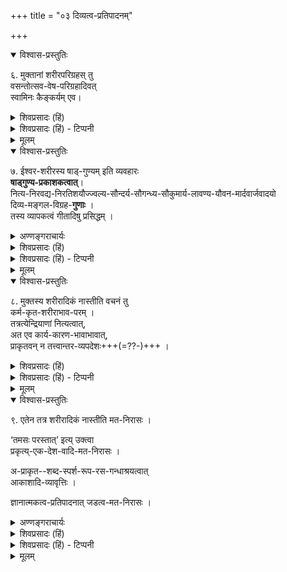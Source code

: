 +++
title = "०३ दिव्यत्व-प्रतिपादनम्"

+++

<details open><summary>विश्वास-प्रस्तुतिः</summary>

६. मुक्तानां शरीरपरिग्रहस् तु  
वसन्तोत्सव-वेष-परिग्रहादिवत्  
स्वामिनः कैङ्कर्यम् एव।
</details>

<details><summary>शिवप्रसादः (हिं)</summary>

अनुवाद - जैसे वसन्तोत्सव में लोग अपना वेष परिग्रह करते हैं,  
वैसे ही अपने स्वामी श्रीभगवान् की प्रसन्नता के लिए  
मुक्तजीव शरीरों को धारण करते हैं ।
</details>

<details><summary>शिवप्रसादः (हिं) - टिप्पनी</summary>

भा० प्र० - छान्दोग्योपनिषद् में मुक्तजीवों के  शरीर धारणादि का वर्णन है ।  
किन्तु मुक्तजीवों द्वारा शरीरादि का धारण कर्मजन्य नहीं है ।  
श्रीभगवान् की प्रसन्नता के लिए मुक्तजीव भी  
तत् तत् शरीरों को धारण करते हैं ।  
वसन्तोत्सव काल में जिस प्रकार लोग मनोरंजनार्थ तत्-तत् वेषों को धारण करते हैं,  
उसी प्रकार मुक्त- जीव भी अपनी इच्छा से तत् तत् शरीरों को धारण करते हैं ।
</details>


<details><summary>मूलम्</summary>

६. मुक्तानां शरीरपरिग्रहस्तु वसन्तोत्सववेषपरिग्रहादिवत् स्वामिनः कैङ्कर्यमेव।
</details>


<details open><summary>विश्वास-प्रस्तुतिः</summary>

७. ईश्वर-शरीरस्य षाड्-गुण्यम् इति व्यवहारः  
**षाड्गुण्य-प्रकाशकत्वात्**।  
नित्य-निरवद्य-निरतिशयौज्ज्वल्य-सौन्दर्य-सौगन्ध्य-सौकुमार्य-लावण्य-यौवन-मार्दवार्जवादयो  
दिव्य-मङ्गल-विग्रह-**गुणाः** ।  
तस्य व्यापकत्वं गीतादिषु प्रसिद्धम् ।
</details>

<details><summary>अण्णङ्गराचार्यः</summary>

**'तस्ये'** ति । भगवद्रूपस्यातिमहत्त्वम् — व्यापकत्वं विश्वरूपादौ प्रसिद्धम् । 

> द्यावापृथिव्योरिदमन्तरालं व्याप्तं त्वयैकेन दिशश्च सर्वा 

इति गीता । मुक्तस्य शरीरं नास्तीतिवचनम् 'अशरीरवावसन्त'मित्यादि । 'न तत्त्वान्तरव्यपदेशः' किं तु पञ्चशक्तिमयमित्येव । प्रकृत्येकदेशवाद -- प्रकृतेरेकदेश एव नित्योद्रिक्तसत्त्वकः नित्यानुद्भूतरजस्तमस्को विशुद्धसत्त्वशब्दित इति यादवप्रकाशादीनां वादः ।  
</details>

<details><summary>शिवप्रसादः (हिं)</summary>

ईश्वर के शरीर के षाड्गुण्य का प्रकाशन शुद्धसत्त्व करता है, अतएव नित्यविभूति को षाड्- गुण्य भी कहा जाता है । शाश्वतिक दोषरहित एवं सीमातीत औज्वल्य, सौन्दर्य, सौगन्ध्य, सौकुमार्य, लावण्य, यौवन, मार्दव तथा आर्जव आदि श्रीभगवान् के दिव्य- मङ्गलविग्रह के गुण हैं । श्रीभगवान् के दिव्य मङ्गलविग्रह की व्यापकता गीता आदि में बतलायी गयी है । 
</details>


<details><summary>शिवप्रसादः (हिं) - टिप्पनी</summary>


श्रीभगवान् ज्ञान, शक्ति, बल, ऐश्वर्य वीर्य एवं तेज, इन गुणों के आश्रय हैं ।  
महर्षि पराशर कहते हैं- 


> 'ज्ञानशक्तिबलैश्वर्य-वीर्यतेजांस्यशेषतः । 
भगवच्छब्दवाच्यानि विना हेयैर् गुणादिभिः ॥' (वि० पु० ६।५।७९ ) 

[[१०९]]


अर्थात् सम्पूर्ण ज्ञान, सम्पूर्ण शक्ति, सम्पूर्ण बल, सम्पूर्ण ऐश्वर्य, सम्पूर्ण वीर्य तथा सम्पूर्ण तेज, ये सभी भगवत् शब्द के व्राच्य हैं । श्रीभगवान् के शरीर के इन छः गुणों का प्रकाशन नित्यविभूति करती है, अतएव शुद्धसत्त्व को षाड्गुण्य शब्द से अभिहित किया जाता है। श्रीभगवान् के दिव्यमङ्गलविग्रह दिव्य गुणों से सम्पन्न हैं । 


श्रीभगवान् के कुछ दिव्य गुण


१. औज्ज्वल्य - देदीप्यमानता । श्रीभगवान् का दिव्यमङ्गलविग्रह इसी गुण के कारण सदा देदीप्यमान रहता है । श्रीभगवान् के दिव्यमङ्गलविग्रह के औज्ज्वल्य का वर्णन करते हुए श्रीयामुनाचार्य स्तोत्ररत्न में कहते हैं- 

> स्फुरत्-किरीटाङ्गद-हार-कण्ठिका-  
मणीन्द्र-काञ्ची-गुण-नूपुरादिभिः ।  
रथाङ्ग-शङ्खासि-गदा-धनुर्-वरैर्  
लसत्-तुलस्या वनमालयोज्ज्वलम् ॥ ३६॥  
(स्तो० २० ३६ ) 
>
> अर्थात् श्रीभगवान् का दिव्यमङ्गल विग्रह चमकते हुए किरीट, वाजूबन्द, हार, कंठा, कौस्तुभमणि, करधनी, नूपुरादि आभूषणों तथा चक्र, शंख, कृपाण ( नन्दक ), गदा ( कौमोदकी ), धनुष ( शाङ्ग ) आदि आयुधों तथा तुलसी एवं वनमाला से देदीप्यमान है । 


२. सौन्दर्य - श्रीभगवान् के दिव्यमङ्गलविग्रह का सौन्दर्य अत्यन्त प्रख्यात है ।  
श्रीभगवान् के सौन्दर्य का वर्णन करती हुई छान्दोग्य श्रुति कहती है- 'आप्रणखात् सर्व एव सुवर्णः' ( छा० १/५/६ ) । अर्थात् श्रीभगवान् का नख से लेकर शिखा- पर्यन्त सम्पूर्ण अङ्ग मनोहर है । उनके नेत्रों का वर्णन करती हुई श्रुति कहती है- 'तस्य यथा कप्यासं पुण्डरीकमेव मक्षिणी' ( छा० उ० १/५/७ ) । अर्थात् श्रीभगवान् के कमल के सदृश मनोहर नेत्र हैं। रामानुजाचार्य कप्यास श्रुति के अर्थ का वर्णन करते हुए कहते हैं- 'गम्भीराम्भस्समुद्भूतसुमृष्टनाल र विकर विकसित पुण्डरीकदलामलयते क्षणः ।' अर्थात् श्रीभगवान् के गम्भीर जल में उद्भुत पुष्ट नाल पर सूर्य की किरणों के द्वारा विकसित कमल-दल के समान मनोज्ञ एवं विशाल नेत्र है ( वेदार्थसंग्रह ) । श्रीयामुनाचार्य स्तोत्ररत्न में श्रीभगवान् के दिव्यमङ्गलविग्रह के सौन्दर्य का वर्णन करते हुए कहते हैं- 


> प्रबुद्ध-मुग्धाम्बुज-चारु-लोचनं  
स-विभ्रम-भ्रू-लतम् उज्ज्वलाधरम् ।  
शुचि-स्मितं कोमल-गण्डम् उन्नसं  
ललाट-पर्यन्त-विलम्बितालकम् ॥ ३५॥  
(स्तो० र० ३५ ) 
> 
> अर्थात् श्रीभगवान् के नेत्र विकसित मनोहर कमल के समान हैं, भौंहें अत्यन्त कमनीय, विद्रुम से भी अधिक देदीप्यमान ओष्ठ हैं। उनका मनोहर मुसकान, कोमल गाल, उठी हुई नाक तथा ललाट- पर्यन्त लटकते हुए घुंघराले, काले कुन्तल हैं । 

३. सौगन्ध्य – उनके दिव्यमङ्गलविग्रह से सर्वदा सुगन्धि निकलती रहती है । 

४. सौकुमार्य – श्रीभगवान् के दिव्य मङ्गलविग्रह की सौकुमार्यं भव्य शोभा का वर्णन करते हुए उन्हें अतसीकुसुमसच्छाय कहा गया है । 

५. लावण्य – लावण्य उस शोभा-विशेष का नाम है, जो सुन्दर से भी सुन्दर वस्तु का गुण अपने दर्शकों को आकृष्ट कर लेता है । 

[[११०]]


६. यौवन - श्रीभगवान् के शरीर में यौवन हमेशा वना रहता है । 


७. मार्दव - उपर्युक्त सभी गुणों के साथ-साथ श्रीभगवान् के दिव्यमङ्गलविग्रह में मार्दव अपनी चरमसीमा पर बना रहता है । 


८. आर्जव - ऋजुता के भाव को आर्जव कहते हैं । 


ये सभी गुण श्रीभगवान् के दिव्यमङ्गलविग्रह में अपनी पूर्ण दिव्यता के साथ सर्वदा रहते हैं । ये सभी गुण श्रीभगवान् के दिव्यमङ्गलविग्रह में सीमातीत रूप से विराजमान रहते हैं । 

श्रीभगवान् के दिव्य रूप की व्यापकता -  
गीता का दसवीं एवं ग्यारहवाँ अध्याय, अन्तर्यामी ब्राह्मण, सुबालोपनिषद् आदि में विस्तार के साथ वर्णित हैं ।
</details>



<details><summary>मूलम्</summary>

७. ईश्वरशरीरस्य षाड्गुण्यमिति व्यवहारः पाड्गुण्यप्रकाशकत्वात्। नित्यनिरवद्य- निरतिशयौज्ज्वल्यसौन्दर्यसौगन्ध्यसौकुमार्यलावण्ययौवनमार्दवार्जवादयो दिव्य-मङ्गलविग्रहगुणाः । तस्य व्यापकत्वं गीतादिषु प्रसिद्धम् ।
</details>


<details open><summary>विश्वास-प्रस्तुतिः</summary>

८. मुक्तस्य शरीरादिकं नास्तीति वचनं तु  
कर्म-कृत-शरीराभाव-परम् ।  
तत्रत्येन्द्रियाणां नित्यत्वात्,  
अत एव कार्य-कारण-भावाभावात्,  
प्राकृतवन् न तत्त्वान्तर-व्यपदेशः+++(=??-)+++ ।
</details>

<details><summary>शिवप्रसादः (हिं)</summary>

मुक्तजीवों का शरीर नहीं होता है;  
इस कथन का अभिप्राय यह है कि उनका कर्मजन्य शरीर नहीं होता । 

नित्यविभूति की इन्द्रियाँ नित्य होती है,  
अतएव उनमें कार्यकारणभाव का अभाव होने के कारण  
प्राकृत इन्द्रियों को[[??]] उन्हें तत्त्वान्तर नहीं बतलाया गया है । 
</details>


<details><summary>शिवप्रसादः (हिं) - टिप्पनी</summary>

'अशरीरं वावसन्तं न प्रियाप्रियेऽस्पृशतः ।' इत्यादि श्रुतियों में  
बतलाया गया है कि  
मुक्तजीवों का शरीर से संबन्ध छूट जाता है,  
अत एव वे जागतिक सुख-दुःखों के आस्पद नहीं बनते हैं ।  
शरीर के संबन्ध से युक्त जीव के सुख-दुःख आदि का अपहान नहीं होता । इन सभी कथनों का अभिप्राय यह है कि मुक्तजीवों का प्राकृत शरीर से संबन्ध छूट जाता है ।  
लीलाविभूति को पार करने पर अमानव का स्पर्श होते ही उसका दिव्य शरीर हो जाता है और उस दिव्य शरीर से ही  
'सोऽश्नुते सर्वान् कामान् सह ब्रह्मणा विपश्चिता।'  
इस श्रुति में प्रोक्त वह ब्राह्मसुखों का अनुभव करते हुए सर्वलोक-संच- रण में समर्थ होता है ।  
वैकुण्ठलोक में रहने वाले मुक्तजीवों की इन्द्रियाँ भी नित्य तथा दिव्य होती हैं ।  
अतएव उनको तत्त्वान्तर न बतलाकर पञ्चशक्तिमय कहा गया है ।+++(5)+++  
</details>


<details><summary>मूलम्</summary>

८. मुक्तस्य शरीरादिकं नास्तीति वचनं तु कर्मकृतशरीराभावपरम् । तत्रत्येन्द्रियाणां नित्यत्वात्, अत एव कार्यकारणभावाभावात् प्राकृतवन्न तत्त्वान्तरव्यपदेशः ।
</details>


<details open><summary>विश्वास-प्रस्तुतिः</summary>

९. एतेन तत्र शरीरादिकं नास्तीति मत-निरासः ।  

‘तमसः परस्तात्’ इत्य् उक्त्वा  
प्रकृत्य्-एक-देश-वादि-मत-निरासः ।  

अ-प्राकृत--शब्द-स्पर्श-रूप-रस-गन्धाश्रयत्वात्  
आकाशादि-व्यावृत्तिः ।  

ज्ञानात्मकत्व-प्रतिपादनात् जडत्व-मत-निरासः ।
</details>

<details><summary>अण्णङ्गराचार्यः</summary>
  
**'अप्राकृते'**ति । 'सर्वगन्धः सर्वरसः' (छा०) इत्यादिप्रमाणबलतः । अस्त्रभूषणाध्यायो विष्णुपुराणे प्रथमेंऽशे । 'पुरुषस्य कौस्तुभाकारत्व'मिति । पुरुषतत्त्वाभिमानी कौस्तुभमणिर्भगवत उरसि लसतीत्यर्थः । एवमग्रेऽपि बोध्यम् । 

> समस्ताश्शक्तयश्चैता नृप यत्र प्रतिष्ठिताः ।  
तद्विश्वरूपवैरूप्यं रूपमन्यद्धरेर्महत् ॥ (वि० पु०) 

इति च भगवद्दिव्यमङ्गलविग्रहस्य शक्तिशब्दितं प्रकृतिपुरुषाद्याश्रयत्वमुक्तम् ।  
</details>

<details><summary>शिवप्रसादः (हिं)</summary>

इस प्रतिपादन से नित्यविभूति में  
शरीर का अभाव प्रतिपादित करने वालों के मत का निरास हो गया ।  

नित्यविभूति को तमोगुण से परे कहा गया है,  
अतएव नित्यविभूति को प्रकृति का एक अंश मानने वालों के मत का खण्डन हो गया । 

नित्यविभूति आकाश+++(आदि)+++ से भिन्न तत्त्व है,  
क्योंकि वह दिव्य शब्द, स्पर्श, रूप, रस एवं गन्ध का आश्रय है ।  

नित्यविभूति को जड़ मानने वालों के मत का खण्डन इसलिए हो गया कि वह ज्ञानात्मक है ।
</details>

<details><summary>शिवप्रसादः (हिं) - टिप्पनी</summary>

नित्यविभूति को विभिन्न दार्शनिकों ने प्रकृति का एक अंश वतलाकर  
उसे नित्योद्विक्त-सत्त्वगुणसम्पन्न माना है।  
उनके अनुसार नित्यविभूति में कभी भी सत्त्वगुण रजोगुण एवं तमोगुण से अभिभूत नहीं होता ।  
अतएव उसे शुद्धसत्त्वसम्पन्न कहा गया है ।  

किन्तु उन विचारकों का उक्त कथन इसलिए अनुचित है कि  
'आदित्यवर्णं तमसः परस्तात्' श्रुति  
प्रकृति के ऊपर आदित्य के समान वर्णयुक्त दिव्यमङ्गल- विग्रह से सम्पन्न भगवान् का प्रतिपादन करती है।  
इससे शुद्धसत्त्वमय नित्यविभूति के अन्तर्गत भगवद्-विग्रह सिद्ध होता है ।  

'क्षयन्तम् अस्य रजसः पराके' श्रुति कहती है कि  
रजोगुणयुक्त प्रकृति से ऊपर  
नित्यविभूति में श्रीभगवान् निवास करते हैं ।  

'योऽस्याध्यक्षः परमे व्योमन्' श्रुति कहती है कि  
इस जगत् के स्वामी परमात्मा परमाकाश में रहते हैं । 

'तदक्षरे परमे व्योमन्' श्रुति कहती है कि  
परमात्मा अविनाशी परमाकाश में रहता है ।  
यह परमाकाश ही नित्यविभूति है । 

इन वाक्यों से स्पष्ट है कि नित्य-विभूति प्रकृति से ऊपर है,  
वह प्रकृति का एकदेश नहीं है। 

नित्यविभूति आकाश से भिन्न इसलिए है कि  
वह दिव्य रस, रूप, गन्ध, स्पर्श एवं शब्द का आश्रय है ।  
इस भौतिक आकाश के गुण प्राकृतिक हैं ।  
नित्यविभूति को कुछ लोग जड़ मानते हैं,  
किन्तु वह जड़ इसलिए नहीं है कि वह ज्ञानमय है ।  
कहा भी गया है- 


[[1]]


> 'तत्रानन्दमया लोका  
भोगाश् चानन्दलक्षणाः ।   
आनन्दं नाम ते लोकं  
परमानन्द-लक्षणम् ॥  
> 
> तयोर् नौ+++(=??)+++ परमं व्योम  
निर्द्वन्द्वं सुखमुत्तमम् ।  
षाड्गुण्य-प्रसरो नित्य-  
स्वच्छन्दाद् देशतां गतः ॥' 


[[१११]]


अर्थात्  

> नित्यविभूति में आनन्दमय लोक और आनन्दात्मक भोग हैं ।  
आनन्द नामक वह नित्यविभूति परमानन्दस्वरूप है ।  
हम दोनों ( लक्ष्मी एवं नारायण ) के लिए परमाकाश नित्यविभूति  
निर्द्वन्द्व उत्तम सुखस्वरूप है ।  
ज्ञान, शक्ति आदि छः गुणों का प्रसर ही  
श्रीभगवान् की नित्य स्वेच्छा से  
देशरूपता को प्राप्त हुआ है । 

इन वचनों से नित्यविभूति आनन्दस्वरूप सिद्ध होती है ।  
अनुकूल ज्ञान ही आनन्द कहलाता है,  
अतएव नित्यविभूति ज्ञानमय सिद्ध होती है ।  
फलतः उसे जड़ नहीं कहा जा सकता है ।  
जड़ पदार्थ वह होता है,  
जो परप्रकाश होता है ।  
ज्ञानात्मक नित्यविभूति स्वप्रकाश है,  
अतएव वह अजड़ है । 
</details>


<details><summary>मूलम्</summary>

९. एतेन तत्र शरीरादिकं नास्तीति मतनिरासः । ‘तमसः परस्तात्’ इत्युक्त्वा प्रकृत्येकदेशवादिमतनिरासः । अप्राकृतशब्दस्पर्शरूपरसगन्धाश्रयत्वात् आकाशा-दिव्यावृत्तिः । ज्ञानात्मकत्वप्रतिपादनात् जडत्वमतनिरासः ।
</details>


